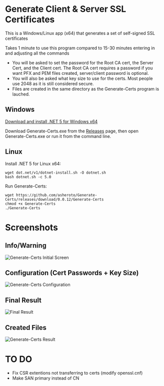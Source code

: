 # Generate Client & Server SSL Certificates

This is a Windows/Linux app (x64) that generates a set of self-signed SSL certificates

Takes 1 minute to use this program compared to 15-30 minutes entering in and adjusting all the commands
 
- You will be asked to set the password for the Root CA cert, the Server Cert, and the Client cert. The Root CA cert requires a password if you want PFX and PEM files created, server/client password is optional.
- You will also be asked what key size to use for the certs. Most people use 2048 as it is still considered secure.
- Files are created in the same directory as the Generate-Certs program is lauched.

## Windows

[Download and install .NET 5 for Windows x64](https://dotnet.microsoft.com/download/dotnet/current/runtime)

Download Generate-Certs.exe from the [Releases](<https://github.com/asheroto/Generate-Certs/releases>) page, then open Generate-Certs.exe or run it from the command line.

## Linux

Install .NET 5 for Linux x64:
```
wget dot.net/v1/dotnet-install.sh -O dotnet.sh
bash dotnet.sh -c 5.0
```

Run Generate-Certs:
```
wget https://github.com/asheroto/Generate-Certs/releases/download/0.0.12/Generate-Certs
chmod +x Generate-Certs
./Generate-Certs
```

# Screenshots

## Info/Warning
![Generate-Certs Initial Screen](https://github.com/asheroto/Generate-Certs/blob/master/screenshots/1.png)

## Configuration (Cert Passwords + Key Size)
![Generate-Certs Configuration](https://github.com/asheroto/Generate-Certs/blob/master/screenshots/2.png)

## Final Result
![Final Result](https://github.com/asheroto/Generate-Certs/blob/master/screenshots/3.png)

## Created Files
![Generate-Certs Result](https://github.com/asheroto/Generate-Certs/blob/master/screenshots/4.png)

# TO DO

- Fix CSR extentions not transferring to certs (modify openssl.cnf)
- Make SAN primary instead of CN